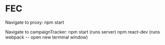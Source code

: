 # FEC

Navigate to proxy:
npm start

Navigate to campaignTracker:
npm start (runs server)
npm react-dev (runs webpack -- open new terminal window)